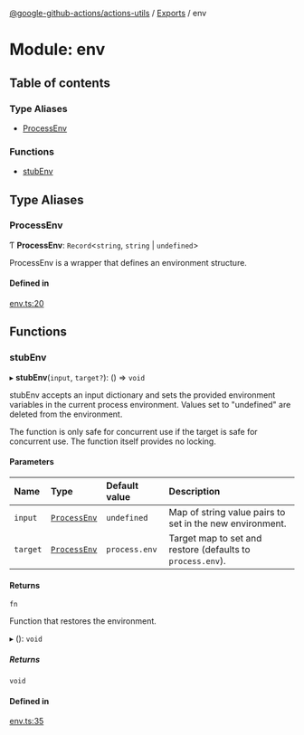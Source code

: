 [@google-github-actions/actions-utils](../README.md) / [Exports](../modules.md) / env

# Module: env

## Table of contents

### Type Aliases

- [ProcessEnv](env.md#processenv)

### Functions

- [stubEnv](env.md#stubenv)

## Type Aliases

### ProcessEnv

Ƭ **ProcessEnv**: `Record`<`string`, `string` \| `undefined`\>

ProcessEnv is a wrapper that defines an environment structure.

#### Defined in

[env.ts:20](https://github.com/google-github-actions/actions-utils/blob/main/src/env.ts#L20)

## Functions

### stubEnv

▸ **stubEnv**(`input`, `target?`): () => `void`

stubEnv accepts an input dictionary and sets the provided environment
variables in the current process environment. Values set to "undefined" are
deleted from the environment.

The function is only safe for concurrent use if the target is safe for
concurrent use. The function itself provides no locking.

#### Parameters

| Name | Type | Default value | Description |
| :------ | :------ | :------ | :------ |
| `input` | [`ProcessEnv`](env.md#processenv) | `undefined` | Map of string value pairs to set in the new environment. |
| `target` | [`ProcessEnv`](env.md#processenv) | `process.env` | Target map to set and restore (defaults to `process.env`). |

#### Returns

`fn`

Function that restores the environment.

▸ (): `void`

##### Returns

`void`

#### Defined in

[env.ts:35](https://github.com/google-github-actions/actions-utils/blob/main/src/env.ts#L35)
